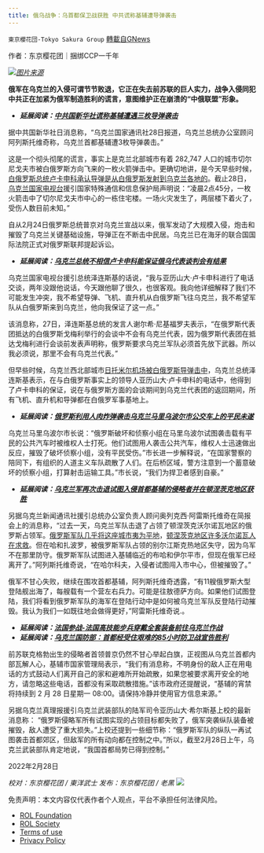 ```yaml
---
title: 俄乌战争：乌首都保卫战获胜 中共谎称基辅遭导弹袭击
---
```

`東京櫻花団-Tokyo Sakura Group` [轉載自GNews](https://gnews.org/zh-hans/2080823/)

作者：东京樱花团｜捆绑CCP一千年

![](https://assets.gnews.org/wp-content/uploads/2022/02/俄乌战争：乌首都保卫战获胜-中共谎称基辅遭导弹袭击.png)[*图片来源*](https://static.ukrinform.com/photos/2022_02/thumb_files/630_360_1646022775-925.jpg)

**俄军在乌克兰的入侵可谓节节败退，它正在失去前苏联的巨人实力，战争入侵同犯中共正在加紧为俄军制造胜利的谎言，意图维护正在崩溃的“中俄联盟”形象。**

- ***延展阅读：***[***中共国新华社谎称基辅遭遇三枚导弹袭击***](http://ukrinform.ua/rubric-ato/3415359-u-zitlovij-budinok-u-cernigovi-vlucila-rosijska-raketa.html)


据中共国新华社日消息称，“乌克兰国家通讯社28日报道，乌克兰总统办公室顾问阿列斯托维奇称，乌克兰首都基辅遭3枚导弹袭击。”

这是一个彻头彻尾的谎言，事实上是克兰北部城市有着 282,747 人口的城市切尔尼戈夫市被白俄罗斯方向飞来的一枚火箭弹击中。更确切地讲，是今天早些时候，[白俄罗斯总统卢卡申科承认导弹是从白俄罗斯发射到乌克兰各地的](https://www.radiosvoboda.org/a/news-lukashenko-vyznav-shcho-z-terytoriyi-bilorusi-vypustyly-rakety-po-ukrayini/31726243.html)。截止28日，[乌克兰国家电视台](https://www.ukrinform.ua/rubric-ato/3415359-u-zitlovij-budinok-u-cernigovi-vlucila-rosijska-raketa.html)援引国家特殊通信和信息保护局声明说：“凌晨2点45分，一枚火箭击中了切尔尼戈夫市中心的一栋住宅楼。一场火灾发生了，两层楼下着火了，受伤人数目前未知。”

自从2月24日俄罗斯总统普京对乌克兰宣战以来，俄军发动了大规模入侵，炮击和摧毁了乌克兰关键基础设施，导弹正在不断击中民居。乌克兰已在海牙的联合国国际法院正式对俄罗斯联邦提起诉讼。

- ***延展阅读：***[***乌克兰总统不相信卢卡申科能保证俄乌代表谈判会有结果***](https://www.radiosvoboda.org/a/news-zelenskyi-lukashenko-rf/31726624.html)


乌克兰国家电视台援引总统泽连斯基的话说，“我与亚历山大·卢卡申科进行了电话交谈，两年没跟他说话，今天跟他聊了很久，也很客观。我向他详细解释了我们不可能发生冲突，我不希望导弹、飞机、直升机从白俄罗斯飞往乌克兰，我不希望军队从白俄罗斯来到乌克兰，他向我保证了这一点。”

该消息称，27日，泽连斯基总统的发言人谢尔希·尼基福罗夫表示，“在俄罗斯代表团抵达的白俄罗斯戈梅利举行的会谈中不会有乌克兰代表，因为俄罗斯代表团在抵达戈梅利进行会谈前发表声明称，俄罗斯要求乌克兰军队必须首先放下武器。所以我必须说，那里不会有乌克兰代表。”

但早些时候，乌克兰西北部城市[日托米尔机场被白俄罗斯导弹击中](https://www.radiosvoboda.org/a/news-aeroport-zhytomyr-raketnyi-udar/31726686.html)，乌克兰总统泽连斯基表示，在与白俄罗斯事实上的领导人亚历山大·卢卡申科的电话中，他得到了卢卡申科的保证，说在与俄罗斯方面的会谈期间到乌克兰代表团的返回期间，所有飞机、直升机和导弹都在白俄罗军事基地上。

- ***延展阅读：***[***俄罗斯利用人肉炸弹袭击乌克兰马里乌波尔市公交车上的平民未遂***](https://www.ukrinform.ua/rubric-ato/3415052-u-mariupoli-znisili-rosijsku-drg-aka-namagalasa-atakuvati-avtobusi-z-ludmi-miskrada.html)


乌克兰马里乌波尔市长说：“俄罗斯破坏和侦察小组在马里乌波尔试图袭击载有平民的公共汽车时被维权人士打死。他们试图用人袭击公共汽车，维权人士迅速做出反应，摧毁了破坏侦察小组，没有平民受伤。”市长进一步解释说，“在国家警察的陪同下，有组织的人道主义车队疏散了人们。在后桥区域，警方注意到一个蓄意破坏的侦察小组，打算射击运输工具。”市长说，“我们为捍卫者感到自豪。”

- ***延展阅读：***[***乌克兰军再次击退试图入侵首都基辅的侵略者并在顿涅茨克地区获胜***](https://www.ukrinform.ua/rubric-ato/3415286-arestovic-volnovahu-vidbili-berdansk-zajnatij-protivnikom.html)


另据乌克兰新闻通讯社援引总统办公室负责人顾问奥列克西·阿雷斯托维奇在简报会上的消息称，“过去一天，乌克兰军队击退了占领了顿涅茨克沃尔诺瓦地区的俄罗斯占领军。[俄罗斯军队几乎将这座城市夷为平地](https://www.radiosvoboda.org/a/31726903.html)，[顿涅茨克地区许多沃尔诺瓦人在求救](https://www.radiosvoboda.org/a/31726903.html)。但在哈和扎波罗，被俄罗斯军队占领的别尔江斯克热地区失守，因为乌军不在那里防守。俄罗斯军队试图进入基辅临近的布哈和伊尔平市，但现在俄军已经离开了。”阿列斯托维奇说，“在哈尔科夫，入侵者试图闯入市中心，但被摧毁了。”

俄军不甘心失败，继续在围攻首都基辅，阿列斯托维奇透露，“有11艘俄罗斯大型登陆舰出海了，每艘载有一个营左右兵力。可能是往敖德萨方向。如果他们试图登陆，我们将看到俄罗斯军队的海军在登陆行动中是如何被乌克兰军队反登陆行动摧毁。我认为我们一如既往地会做得更好，”阿雷斯托维奇说.。

- ***延展阅读：***[***法国参战-法国高技能步兵穿戴全套装备前往乌克兰作战***](https://www.ukrinform.ua/rubric-ato/3415402-ukrainciv-iz-francuzkogo-inozemnogo-legionu-vidpustat-na-batkivsinu-v-povnij-bojovij-ekipirovci.html)
- ***延展阅读：***[***乌克兰国防部：首都经受住艰难的85小时防卫战宣告胜利***](https://www.mil.gov.ua/news/2022/02/27/stoliczyu-ne-zdamo-ukraina-vzhe-peremagae-%E2%80%93-oleksij-reznikov/)


前苏联克格勃出生的侵略者首领普京仍然不甘心举起白旗，正视图从乌克兰首都内部瓦解人心，基辅市国家管理局表示，“我们有消息称，不明身份的敌人正在用电话的方式鼓动人们离开自己的家和避难所开始疏散，如果您被要求离开安全的地方，请忽略这些电话，首都没有采取疏散措施。”该市政府还提醒说，“基辅的宵禁将持续到 2 月 28 日星期一 08:00。请保持冷静并使用官方信息来源。”

另据乌克兰真理报援引乌克兰武装部队的陆军司令亚历山大·希尔斯基上校的最新消息称： “俄罗斯侵略军所有试图实现的占领目标都失败了，俄军突袭纵队装备被摧毁，敌人遭受了重大损失。”上校还提到一些细节称：“俄罗斯军队的纵队一再试图袭击首都郊区，但敌军的所有动向都在控制之中。”所以，截至2月28日上午，乌克兰武装部队肯定地说，“我国首都局势已得到控制。”

2022年2月28日

*校对：东京樱花团 / 東洋武士*
*发布：东京樱花团 / 老黑*
![](https://assets.gnews.org/wp-content/uploads/2022/02/IMG_0887.jpg)
 

免责声明：本文内容仅代表作者个人观点，平台不承担任何法律风险。

- [ROL Foundation](https://rolfoundation.org/)
- [ROL Society](https://rolsociety.org/)
- [Terms of use](https://gnews.org/terms-of-use-3/)
- [Privacy Policy](https://gnews.org/privacy-policy/)
